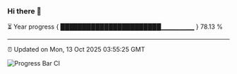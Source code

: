 ### Hi there 👋

⏳ Year progress { ███████████████████████▁▁▁▁▁▁▁ } 78.13 %

---

⏰ Updated on Mon, 13 Oct 2025 03:55:25 GMT

![Progress Bar CI](https://github.com/IshwaranRudhara/GIT-ACTION/workflows/Progress%20Bar%20CI/badge.svg)
